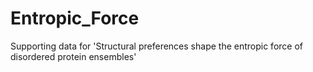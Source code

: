 # Entropic_Force
Supporting data for 'Structural preferences shape the entropic force of disordered protein ensembles'
